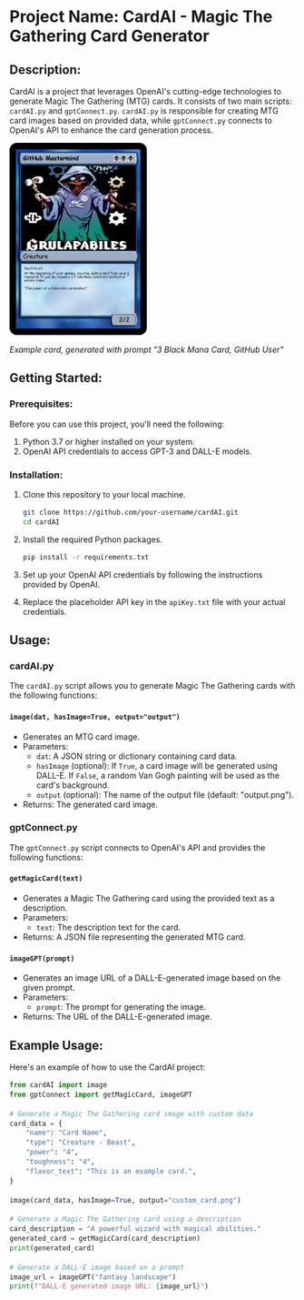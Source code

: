 # Project Name: CardAI - Magic The Gathering Card Generator

## Description:
CardAI is a project that leverages OpenAI's cutting-edge technologies to generate Magic The Gathering (MTG) cards. It consists of two main scripts: `cardAI.py` and `gptConnect.py`. `cardAI.py` is responsible for creating MTG card images based on provided data, while `gptConnect.py` connects to OpenAI's API to enhance the card generation process.

<img src="example.png" alt="Example Image" width="242" height="338">

_Example card, generated with prompt "3 Black Mana Card, GitHub User"_

## Getting Started:

### Prerequisites:
Before you can use this project, you'll need the following:

1. Python 3.7 or higher installed on your system.
2. OpenAI API credentials to access GPT-3 and DALL-E models.

### Installation:
1. Clone this repository to your local machine.

   ```bash
   git clone https://github.com/your-username/cardAI.git
   cd cardAI
   ```

2. Install the required Python packages.

   ```bash
   pip install -r requirements.txt
   ```

3. Set up your OpenAI API credentials by following the instructions provided by OpenAI.

4. Replace the placeholder API key in the `apiKey.txt` file with your actual credentials.

## Usage:

### cardAI.py
The `cardAI.py` script allows you to generate Magic The Gathering cards with the following functions:

#### `image(dat, hasImage=True, output="output")`
- Generates an MTG card image.
- Parameters:
  - `dat`: A JSON string or dictionary containing card data.
  - `hasImage` (optional): If `True`, a card image will be generated using DALL-E. If `False`, a random Van Gogh painting will be used as the card's background.
  - `output` (optional): The name of the output file (default: "output.png").
- Returns: The generated card image.

### gptConnect.py
The `gptConnect.py` script connects to OpenAI's API and provides the following functions:

#### `getMagicCard(text)`
- Generates a Magic The Gathering card using the provided text as a description.
- Parameters:
  - `text`: The description text for the card.
- Returns: A JSON file representing the generated MTG card.

#### `imageGPT(prompt)`
- Generates an image URL of a DALL-E-generated image based on the given prompt.
- Parameters:
  - `prompt`: The prompt for generating the image.
- Returns: The URL of the DALL-E-generated image.

## Example Usage:
Here's an example of how to use the CardAI project:

```python
from cardAI import image
from gptConnect import getMagicCard, imageGPT

# Generate a Magic The Gathering card image with custom data
card_data = {
    "name": "Card Name",
    "type": "Creature - Beast",
    "power": "4",
    "toughness": "4",
    "flavor_text": "This is an example card.",
}

image(card_data, hasImage=True, output="custom_card.png")

# Generate a Magic The Gathering card using a description
card_description = "A powerful wizard with magical abilities."
generated_card = getMagicCard(card_description)
print(generated_card)

# Generate a DALL-E image based on a prompt
image_url = imageGPT("fantasy landscape")
print(f"DALL-E generated image URL: {image_url}")
```
